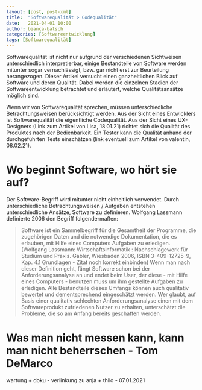 ```yaml
---
layout: [post, post-xml]              
title:  "Softwarequalität > Codequalität"        
date:   2021-04-01 10:00                    
author: bianca-batsch                   
categories: [Softwareentwicklung]             
tags: [Softwarequalität]
---
```


Softwarequalität ist nicht nur aufgrund der verschiedenen Sichtweisen unterschiedlich interpretierbar, einige Bestandteile von Software werden mitunter sogar vernachlässigt, bzw. gar nicht erst zur Beurteilung herangezogen.
Dieser Artikel versucht einen ganzheitlichen Blick auf Software und deren Qualität.
Dabei werden die einzelnen Stadien der Softwareentwicklung betrachtet und erläutert, welche Qualitätsansätze möglich sind.

Wenn wir von Softwarequalität sprechen, müssen unterschiedliche Betrachtungsweisen berücksichtigt werden.
Aus der Sicht eines Entwicklers ist Softwarequalität die eigentliche Codequalität.
Aus der Sicht eines UX-Designers (Link zum Artikel von Lisa, 18.01.21) richtet sich die Qualität des Produktes nach der Bedienbarkeit.
Ein Tester kann die Qualität anhand der durchgeführten Tests einschätzen (link eventuell zum Artikel von valentin, 08.02.21). 

# Wo beginnt Software, wo hört sie auf?
Der Software-Begriff wird mitunter nicht einheitlich verwendet.
Durch unterschiedliche Betrachtungsweisen / Aufgaben entstehen unterschiedliche Ansätze, Software zu definieren. 
Wolfgang Lassmann definierte 2006 den Begriff folgendermaßen: 
> Software ist ein Sammelbegriff für die Gesamtheit der Programme, die zugehörigen Daten und die notwendige Dokumentation, die es erlauben, mit Hilfe eines Computers Aufgaben zu erledigen.
(Wolfgang Lassmann: Wirtschaftsinformatik : Nachschlagewerk für Studium und Praxis. Gabler, Wiesbaden 2006, ISBN 3-409-12725-9, Kap. 4.1 Grundlagen - Zitat noch korrekt einbinden)
Wenn man nach dieser Definition geht, fängt Software schon bei der Anforderungsanalyse an und endet beim User, der diese - mit Hilfe eines Computers - benutzen muss um ihm gestellte Aufgaben zu erledigen.
Alle Bestandteile dieses Umfangs können auch qualitativ bewertet und dementsprechend eingeschätzt werden.
Wer glaubt, auf Basis einer qualitativ schlechten Anforderungsanalyse einen mit dem Softwareprodukt zufriedenen Nutzer zu erhalten, unterschätzt die Probleme, die so am Anfang bereits geschaffen werden.

# Was man nicht messen kann, kann man nicht beherrschen - Tom DeMarco


wartung + doku - verlinkung zu anja + thilo - 07.01.2021
